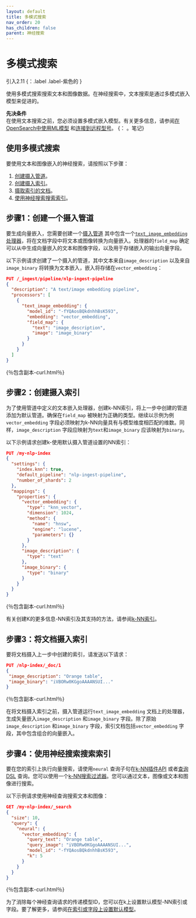 ```yaml
---
layout: default
title: 多模式搜索
nav_order: 20
has_children: false
parent: 神经搜索
---
```


# 多模式搜索
引入2.11
{：.label .label-紫色的 }

使用多模式搜索搜索文本和图像数据。在神经搜索中，文本搜索是通过多模式嵌入模型来促进的。

**先决条件**<br>
在使用文本搜索之前，您必须设置多模式嵌入模型。有关更多信息，请参阅[在OpenSearch中使用ML模型]({{site.url}}{{site.baseurl}}/ml-commons-plugin/ml-framework/) 和[连接到远程型号]({{site.url}}{{site.baseurl}}/ml-commons-plugin/extensibility/index/)。
{： 。笔记}

## 使用多模式搜索

要使用文本和图像嵌入的神经搜索，请按照以下步骤：

1. [创建摄入管道](#step-1-create-an-ingest-pipeline)。
1. [创建摄入索引](#step-2-create-an-index-for-ingestion)。
1. [摄取索引的文档](#step-3-ingest-documents-into-the-index)。
1. [使用神经搜索搜索索引](#step-4-search-the-index-using-neural-search)。

## 步骤1：创建一个摄入管道

要生成向量嵌入，您需要创建一个[摄入管道]({{site.url}}{{site.baseurl}}/api-reference/ingest-apis/index/) 其中包含一个[`text_image_embedding` 处理器]({{site.url}}{{site.baseurl}}/api-reference/ingest-apis/processors/text-image-embedding/)，将在文档字段中将文本或图像转换为向量嵌入。处理器的`field_map` 确定可以从中生成向量嵌入的文本和图像字段，以及用于存储嵌入的输出向量字段。

以下示例请求创建了一个摄入的管道，其中文本来自`image_description` 以及来自`image_binary` 将转换为文本嵌入，嵌入将存储在`vector_embedding`：

```json
PUT /_ingest/pipeline/nlp-ingest-pipeline
{
  "description": "A text/image embedding pipeline",
  "processors": [
    {
      "text_image_embedding": {
        "model_id": "-fYQAosBQkdnhhBsK593",
        "embedding": "vector_embedding",
        "field_map": {
          "text": "image_description",
          "image": "image_binary"
        }
      }
    }
  ]
}
```
{％包含副本-curl.html％}

## 步骤2：创建摄入索引

为了使用管道中定义的文本嵌入处理器，创建k-NN索引，将上一步中创建的管道添加为默认管道。确保在`field_map` 被映射为正确的类型。继续以示例为例`vector_embedding` 字段必须映射为k-NN向量具有与模型维度相匹配的维数。同样，`image_description` 字段应映射为`text`和`image_binary` 应该映射为`binary`。

以下示例请求创建k-使用默认摄入管道设置的NN索引：

```json
PUT /my-nlp-index
{
  "settings": {
    "index.knn": true,
    "default_pipeline": "nlp-ingest-pipeline",
    "number_of_shards": 2
  },
  "mappings": {
    "properties": {
      "vector_embedding": {
        "type": "knn_vector",
        "dimension": 1024,
        "method": {
          "name": "hnsw",
          "engine": "lucene",
          "parameters": {}
        }
      },
      "image_description": {
        "type": "text"
      },
      "image_binary": {
        "type": "binary"
      }
    }
  }
}
```
{％包含副本-curl.html％}

有关创建K的更多信息-NN索引及其支持的方法，请参阅[k-NN索引]({{site.url}}{{site.baseurl}}/search-plugins/knn/knn-index/)。

## 步骤3：将文档摄入索引

要将文档摄入上一步中创建的索引，请发送以下请求：

```json
PUT /nlp-index/_doc/1
{
 "image_description": "Orange table",
 "image_binary": "iVBORw0KGgoAAAANSUI..."
}
```
{％包含副本-curl.html％}

在将文档摄入索引之前，摄入管道运行`text_image_embedding` 文档上的处理器，生成矢量嵌入`image_description` 和`image_binary` 字段。除了原始`image_description` 和`image_binary` 字段，索引文档包括`vector_embedding` 字段，其中包含组合的向量嵌入。

## 步骤4：使用神经搜索搜索索引

要在您的索引上执行向量搜索，请使用`neural` 查询子句在[k-NN插件API]({{site.url}}{{site.baseurl}}/search-plugins/knn/api/#search-model) 或者[查询DSL]({{site.url}}{{site.baseurl}}/opensearch/query-dsl/index/) 查询。您可以使用一个[k-NN搜索过滤器]({{site.url}}{{site.baseurl}}/search-plugins/knn/filter-search-knn/)。您可以通过文本，图像或文本和图像进行搜索。

以下示例请求使用神经查询搜索文本和图像：

```json
GET /my-nlp-index/_search
{
  "size": 10,
  "query": {
    "neural": {
      "vector_embedding": {
        "query_text": "Orange table",
        "query_image": "iVBORw0KGgoAAAANSUI...",
        "model_id": "-fYQAosBQkdnhhBsK593",
        "k": 5
      }
    }
  }
}
```
{％包含副本-curl.html％}

为了消除每个神经查询请求的传递模型ID，您可以在k上设置默认模型-NN索引或字段。要了解更多，请参阅[在索引或字段上设置默认模型]({{site.url}}{{site.baseurl}}/search-plugins/neural-text-search/##setting-a-default-model-on-an-index-or-field)。

